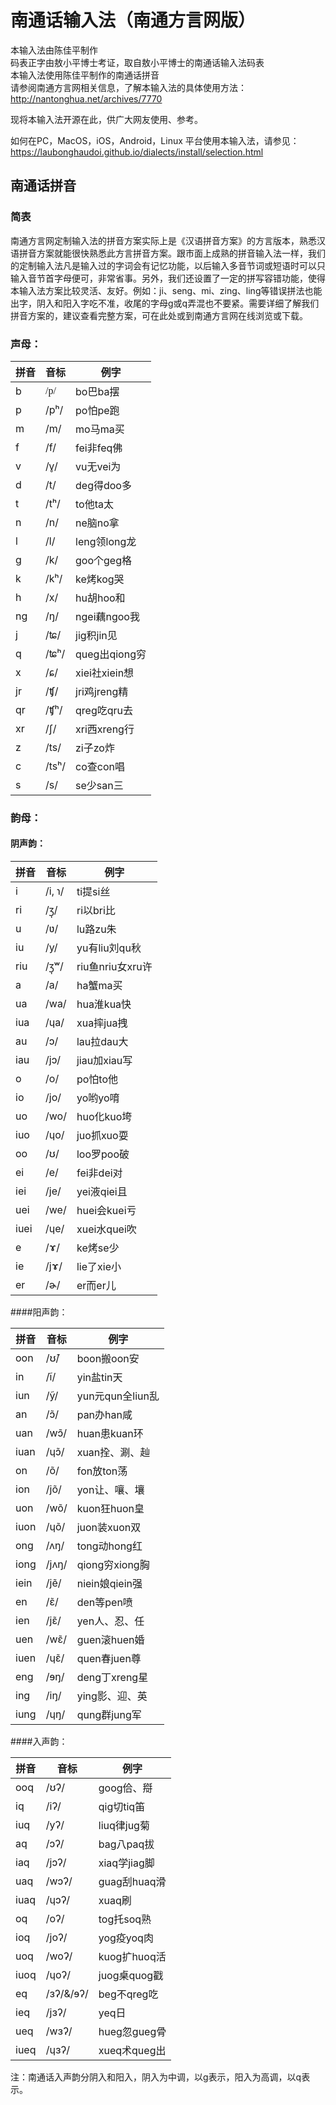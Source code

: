 
南通话输入法（南通方言网版）
============================

本输入法由陈佳平制作<br> 码表正字由敖小平博士考证，取自敖小平博士的南通话输入法码表<br> 本输入法使用陈佳平制作的南通话拼音<br> 请参阅南通方言网相关信息，了解本输入法的具体使用方法：<br> <http://nantonghua.net/archives/7770> <br>

现将本输入法开源在此，供广大网友使用、参考。<br>

如何在PC，MacOS，iOS，Android，Linux 平台使用本输入法，请参见：<br> <https://laubonghaudoi.github.io/dialects/install/selection.html>

南通话拼音
----------

### 简表

南通方言网定制输入法的拼音方案实际上是《汉语拼音方案》的方言版本，熟悉汉语拼音方案就能很快熟悉此方言拼音方案。跟市面上成熟的拼音输入法一样，我们的定制输入法凡是输入过的字词会有记忆功能，以后输入多音节词或短语时可以只输入音节首字母便可，非常省事。另外，我们还设置了一定的拼写容错功能，使得本输入法方案比较灵活、友好。例如：ji、seng、mi、zing、ling等错误拼法也能出字，阴入和阳入字吃不准，收尾的字母g或q弄混也不要紧。需要详细了解我们拼音方案的，建议查看完整方案，可在此处或到南通方言网在线浏览或下载。

### 声母：

| 拼音 | 音标  | 例字          |
|------|-------|---------------|
| b    | <span style="font-family: Times New Roman;">/p/</span>   | bo巴ba摆      |
| p    | /pʰ/  | po怕pe跑      |
| m    | /m/   | mo马ma买      |
| f    | /f/   | fei非feq佛    |
| v    | /v̥/   | vu无vei为     |
| d    | /t/   | deg得doo多    |
| t    | /tʰ/  | to他ta太      |
| n    | /n/   | ne脑no拿      |
| l    | /l/   | leng领long龙  |
| g    | /k/   | goo个geg格    |
| k    | /kʰ/  | ke烤kog哭     |
| h    | /x/   | hu胡hoo和     |
| ng   | /ŋ/   | ngei藕ngoo我  |
| j    | /ʨ/   | jig积jin见    |
| q    | /ʨʰ/  | queg出qiong穷 |
| x    | /ɕ/   | xiei社xiein想 |
| jr   | /ʧ/   | jri鸡jreng精  |
| qr   | /ʧʰ/  | qreg吃qru去   |
| xr   | /ʃ/   | xri西xreng行  |
| z    | /ts/  | zi子zo炸      |
| c    | /tsʰ/ | co查con唱     |
| s    | /s/   | se少san三     |

### 韵母：

#### 阴声韵：

| 拼音 | 音标   | 例字             |
|------|--------|------------------|
| i    | /i, ɿ/ | ti提si丝         |
| ri   | /ʒ̩/    | ri以bri比        |
| u    | /ʋ/    | lu路zu朱         |
| iu   | /y/    | yu有liu刘qu秋    |
| riu  | /ʒ̩ʷ/   | riu鱼nriu女xru许 |
| a    | /a/    | ha蟹ma买         |
| ua   | /wa/   | hua淮kua快       |
| iua  | /ɥa/   | xua摔jua拽       |
| au   | /ɔ/    | lau拉dau大       |
| iau  | /jɔ/   | jiau加xiau写     |
| o    | /o/    | po怕to他         |
| io   | /jo/   | yo哟yo唷         |
| uo   | /wo/   | huo化kuo垮       |
| iuo  | /ɥo/   | juo抓xuo耍       |
| oo   | /ʊ/    | loo罗poo破       |
| ei   | /e/    | fei非dei对       |
| iei  | /je/   | yei液qiei且      |
| uei  | /we/   | huei会kuei亏     |
| iuei | /ɥe/   | xuei水quei吹     |
| e    | /ɤ/    | ke烤se少         |
| ie   | /jɤ/   | lie了xie小       |
| er   | /ɚ/    | er而er儿         |

####阳声韵：

| 拼音 | 音标  | 例字             |
|------|-------|------------------|
| oon  | /ʊ̃/   | boon搬oon安      |
| in   | /ĩ/   | yin盐tin天       |
| iun  | /ỹ/   | yun元qun全liun乱 |
| an   | /ɔ̃/   | pan办han咸       |
| uan  | /wɔ̃/  | huan患kuan环     |
| iuan | /ɥɔ̃/  | xuan拴、涮、赸   |
| on   | /õ/   | fon放ton荡       |
| ion  | /jõ/  | yon让、嚷、壤    |
| uon  | /wõ/  | kuon狂huon皇     |
| iuon | /ɥõ/  | juon装xuon双     |
| ong  | /ʌŋ/  | tong动hong红     |
| iong | /jʌŋ/ | qiong穷xiong胸   |
| iein | /jẽ/  | niein娘qiein强   |
| en   | /ɛ̃/   | den等pen喷       |
| ien  | /jɛ̃/  | yen人、忍、任    |
| uen  | /wɛ̃/  | guen滚huen婚     |
| iuen | /ɥɛ̃/  | quen春juen尊     |
| eng  | /ɘŋ/  | deng丁xreng星    |
| ing  | /iŋ/  | ying影、迎、英   |
| iung | /ɥŋ/  | qung群jung军     |

####入声韵：

| 拼音 | 音标      | 例字         |
|------|-----------|--------------|
| ooq  | /ʊʔ/      | goog佮、搿   |
| iq   | /iʔ/      | qig切tiq笛   |
| iuq  | /yʔ/      | liuq律jug菊  |
| aq   | /ɔʔ/      | bag八paq拔   |
| iaq  | /jɔʔ/     | xiaq学jiag脚 |
| uaq  | /wɔʔ/     | guag刮huaq滑 |
| iuaq | /ɥɔʔ/     | xuaq刷       |
| oq   | /oʔ/      | tog托soq熟   |
| ioq  | /joʔ/     | yog疫yoq肉   |
| uoq  | /woʔ/     | kuog扩huoq活 |
| iuoq | /ɥoʔ/     | juog桌quog戳 |
| eq   | /ɜʔ/&/ɘʔ/ | beg不qreg吃  |
| ieq  | /jɜʔ/     | yeq日        |
| ueq  | /wɜʔ/     | hueg忽gueg骨 |
| iueq | /ɥɜʔ/     | xueq术queg出 |

注：南通话入声韵分阴入和阳入，阴入为中调，以g表示，阳入为高调，以q表示。
